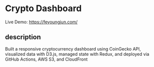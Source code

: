 # Crypto Dashboard
Live Demo: https://feyoungjun.com/

## description
Built a responsive cryptocurrency dashboard using CoinGecko API, visualized data with D3.js, managed state with Redux, and deployed via GitHub Actions, AWS S3, and CloudFront

